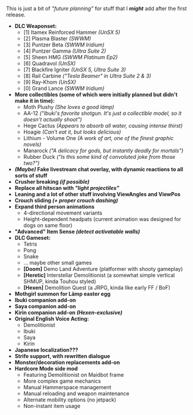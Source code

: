 This is just a bit of *"future planning"* for stuff that I ***might*** add after the first release.

* **DLC Weaponset:**
  - [1] Itamex Reinforced Hammer *(UnSX 5)*
  - [2] Plasma Blaster *(SWWM)*
  - [3] Puntzer Beta *(SWWM Iridium)*
  - [4] Puntzer Gamma *(Ultra Suite 2)*
  - [5] Sheen HMG *(SWWM Platinum Ep2)*
  - [6] Quadravol *(UnSX)*
  - [7] Blackfire Igniter *(UnSX 5, Ultra Suite 3)*
  - [8] Rail Carbine *("Tesla Beamer" in Ultra Suite 2 & 3)*
  - [9] Ray-Khom *(UnSX)*
  - [0] Grand Lance *(SWWM Iridium)*
* **More collectibles (some of which were initially planned but didn't make it in time):**
  - Moth Plushy *(She loves a good lämp)*
  - AA-12 *("Ibuki's favorite shotgun. It's just a collectible model, so it doesn't actually shoot")*
  - Hege Cactus *(Appears to absorb all water, causing intense thirst)*
  - Hoagie *(Can't eat it, but looks delicious)*
  - Lithium - Volume One *(A work of art, one of the finest graphic novels)*
  - Manarock *("A delicacy for gods, but instantly deadly for mortals")*
  - Rubber Duck *("Is this some kind of convoluted joke from those two?")*
* ***(Maybe)* Fake livestream chat overlay, with dynamic reactions to all sorts of stuff**
* **Crusher breaking *(if possible)***
* **Replace all hitscan with *"light projectiles"***
* **Leaning and a lot of other stuff involving ViewAngles and ViewPos**
* **Crouch sliding *(+ proper crouch dashing)***
* **Expand third person animations**
  - 4-directional movement variants
  - Height-dependent headpats (current animation was designed for dogs on same floor)
* **"Advanced" Item Sense *(detect activatable walls)***
* **DLC Gameset:**
  - Tetris
  - Pong
  - Snake
  - ... maybe other small games
  - **[Doom]** Demo Land Adventure (platformer with shooty gameplay)
  - **[Heretic]** Interstellar Demolitionist (a somewhat simple vertical SHMUP, kinda Touhou styled)
  - **[Hexen]** Demolition Quest (a JRPG, kinda like early FF / BoF)
* **Mothgirl summon for Lämp easter egg**
* **Ibuki companion add-on**
* **Saya companion add-on**
* **Kirin companion add-on *(Hexen-exclusive)***
* **Original English Voice Acting:**
  - Demolitionist
  - Ibuki
  - Saya
  - Kirin
* **Japanese localization???**
* **Strife support, with rewritten dialogue**
* **Monster/decoration replacements add-on**
* **Hardcore Mode side mod**
  - Featuring Demolitionist on Maidbot frame
  - More complex game mechanics
  - Manual Hammerspace management
  - Manual reloading and weapon maintenance
  - Alternate mobility options (no jetpack)
  - Non-instant item usage